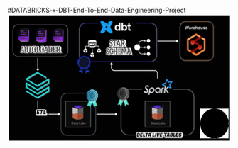 #DATABRICKS-x-DBT-End-To-End-Data-Engineering-Project
!['Project WorkFlow'](https://github.com/QaziSaim/DATABRICKS-x-DBT-End-To-End-Data-Engineering-Project/blob/main/Screenshot%202025-06-29%20212439.png)
